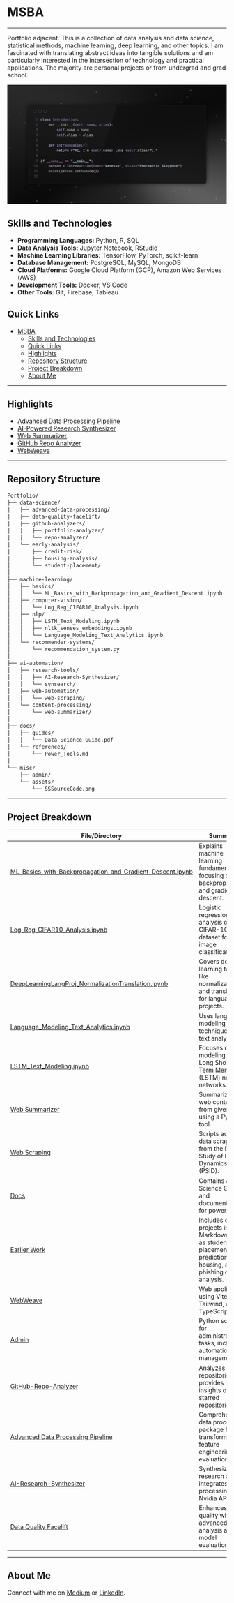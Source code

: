 # MSBA

----
Portfolio adjacent. This is a collection of data analysis and data science, statistical methods, machine learning, deep learning, and other topics. I am fascinated with translating abstract ideas into tangible solutions and am particularly interested in the intersection of technology and practical applications. The majority are personal projects or from undergrad and grad school.

![Alt text](SSSourceCode.png)

## Skills and Technologies

- **Programming Languages:** Python, R, SQL
- **Data Analysis Tools:** Jupyter Notebook, RStudio
- **Machine Learning Libraries:** TensorFlow, PyTorch, scikit-learn
- **Database Management:** PostgreSQL, MySQL, MongoDB
- **Cloud Platforms:** Google Cloud Platform (GCP), Amazon Web Services (AWS)
- **Development Tools:** Docker, VS Code
- **Other Tools:** Git, Firebase, Tableau

## Quick Links

- [MSBA](#msba)
  - [Skills and Technologies](#skills-and-technologies)
  - [Quick Links](#quick-links)
  - [Highlights](#highlights)
  - [Repository Structure](#repository-structure)
  - [Project Breakdown](#project-breakdown)
  - [About Me](#about-me)

---

## Highlights

- [Advanced Data Processing Pipeline](https://github.com/stochastic-sisyphus/Portfolio/tree/main/advanced_data_processing_pipeline)
- [AI-Powered Research Synthesizer](https://github.com/stochastic-sisyphus/Portfolio/tree/main/AI-Research-Synthesizer)
- [Web Summarizer](https://github.com/stochastic-sisyphus/Portfolio/tree/main/Web%20Summarizer)
- [GitHub Repo Analyzer](https://github.com/stochastic-sisyphus/Portfolio/tree/main/github-repo-analyzer)
- [WebWeave](https://github.com/stochastic-sisyphus/Portfolio/tree/main/WebWeave)

---

## Repository Structure

```plaintext
Portfolio/
├── data-science/
│   ├── advanced-data-processing/
│   ├── data-quality-facelift/
│   ├── github-analyzers/
│   │   ├── portfolio-analyzer/
│   │   └── repo-analyzer/
│   └── early-analysis/
│       ├── credit-risk/
│       ├── housing-analysis/
│       └── student-placement/
│
├── machine-learning/
│   ├── basics/
│   │   └── ML_Basics_with_Backpropagation_and_Gradient_Descent.ipynb
│   ├── computer-vision/
│   │   └── Log_Reg_CIFAR10_Analysis.ipynb
│   ├── nlp/
│   │   ├── LSTM_Text_Modeling.ipynb
│   │   ├── nltk_senses_embeddings.ipynb
│   │   └── Language_Modeling_Text_Analytics.ipynb
│   └── recommender-systems/
│       └── recommendation_system.py
│
├── ai-automation/
│   ├── research-tools/
│   │   ├── AI-Research-Synthesizer/
│   │   └── synsearch/
│   ├── web-automation/
│   │   └── web-scraping/
│   └── content-processing/
│       └── web-summarizer/
│
├── docs/
│   ├── guides/
│   │   └── Data_Science_Guide.pdf
│   └── references/
│       └── Power_Tools.md
│
└── misc/
    ├── admin/
    └── assets/
        └── SSSourceCode.png
```

---

## Project Breakdown 

| File/Directory                                             | Summary                                                                                         |
|------------------------------------------------------------|-------------------------------------------------------------------------------------------------|
| [ML_Basics_with_Backpropagation_and_Gradient_Descent.ipynb](https://github.com/stochastic-sisyphus/Portfolio/blob/main/ML_Basics_with_Backpropagation_and_Gradient_Descent.ipynb)  | Explains machine learning fundamentals, focusing on backpropagation and gradient descent.        |
| [Log_Reg_CIFAR10_Analysis.ipynb](https://github.com/stochastic-sisyphus/Portfolio/blob/main/Log_Reg_CIFAR10_Analysis.ipynb)                             | Logistic regression analysis on CIFAR-10 dataset for image classification.                       |
| [DeepLearningLangProj_NormalizationTranslation.ipynb](https://github.com/stochastic-sisyphus/Portfolio/blob/main/DeepLearningLangProj_NormalizationTranslation.ipynb)        | Covers deep learning tasks like normalization and translation for language projects.             |
| [Language_Modeling_Text_Analytics.ipynb](https://github.com/stochastic-sisyphus/Portfolio/blob/main/Language_Modeling_Text_Analytics.ipynb)                     | Uses language modeling techniques for text analytics.                                            |
| [LSTM_Text_Modeling.ipynb](https://github.com/stochastic-sisyphus/Portfolio/blob/main/LSTM_Text_Modeling.ipynb)                                   | Focuses on text modeling with Long Short-Term Memory (LSTM) neural networks.                     |
| [Web Summarizer](https://github.com/stochastic-sisyphus/Portfolio/tree/main/Web%20Summarizer)                                             | Summarizes web content from given URLs using a Python tool.                                      |
| [Web Scraping](https://github.com/stochastic-sisyphus/Portfolio/tree/main/Web%20Scraping)                                               | Scripts automate data scraping from the Panel Study of Income Dynamics (PSID).                   |
| [Docs](https://github.com/stochastic-sisyphus/Portfolio/tree/main/Docs)                                                       | Contains a Data Science Guide and documentation for power tools.                                 |
| [Earlier Work](https://github.com/stochastic-sisyphus/Portfolio/tree/main/earlier%20work)                                               | Includes older projects in R Markdown, such as student placement predictions, housing, and phishing data analysis. |
| [WebWeave](https://github.com/stochastic-sisyphus/Portfolio/tree/main/WebWeave)                                                   | Web application using Vite, Tailwind, and TypeScript.                                            |
| [Admin](https://github.com/stochastic-sisyphus/Portfolio/tree/main/admin)                                                      | Python scripts for administrative tasks, including automation and management.                    |
| [GitHub-Repo-Analyzer](https://github.com/stochastic-sisyphus/Portfolio/tree/main/github-repo-analyzer)                                       | Analyzes GitHub repositories and provides insights on starred repositories.                      |
| [Advanced Data Processing Pipeline](https://github.com/stochastic-sisyphus/Portfolio/tree/main/advanced_data_processing_pipeline)                          | Comprehensive data processing package for transformation, feature engineering, and evaluation.   |
| [AI-Research-Synthesizer](https://github.com/stochastic-sisyphus/Portfolio/tree/main/AI-Research-Synthesizer)                                    | Synthesizes AI research and integrates text processing with Nvidia APIs.                         |
| [Data Quality Facelift](https://github.com/stochastic-sisyphus/Portfolio/tree/main/data-quality-facelift)                                    | Enhances data quality with advanced analysis and model evaluation tools.                         |

---

## About Me

Connect with me on [Medium](https://medium.com/@Stochastic-Sisyphus) or [LinkedIn](https://www.linkedin.com/in/vanessa-b-189958196).
